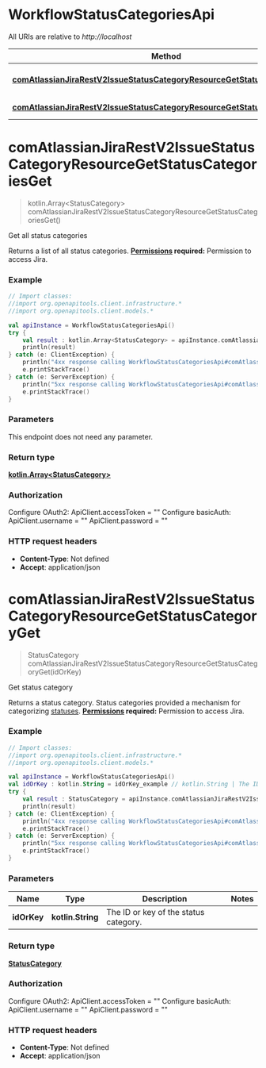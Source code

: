# WorkflowStatusCategoriesApi

All URIs are relative to *http://localhost*

Method | HTTP request | Description
------------- | ------------- | -------------
[**comAtlassianJiraRestV2IssueStatusCategoryResourceGetStatusCategoriesGet**](WorkflowStatusCategoriesApi.md#comAtlassianJiraRestV2IssueStatusCategoryResourceGetStatusCategoriesGet) | **GET** /rest/api/3/statuscategory | Get all status categories
[**comAtlassianJiraRestV2IssueStatusCategoryResourceGetStatusCategoryGet**](WorkflowStatusCategoriesApi.md#comAtlassianJiraRestV2IssueStatusCategoryResourceGetStatusCategoryGet) | **GET** /rest/api/3/statuscategory/{idOrKey} | Get status category


<a name="comAtlassianJiraRestV2IssueStatusCategoryResourceGetStatusCategoriesGet"></a>
# **comAtlassianJiraRestV2IssueStatusCategoryResourceGetStatusCategoriesGet**
> kotlin.Array&lt;StatusCategory&gt; comAtlassianJiraRestV2IssueStatusCategoryResourceGetStatusCategoriesGet()

Get all status categories

Returns a list of all status categories.  **[Permissions](#permissions) required:** Permission to access Jira.

### Example
```kotlin
// Import classes:
//import org.openapitools.client.infrastructure.*
//import org.openapitools.client.models.*

val apiInstance = WorkflowStatusCategoriesApi()
try {
    val result : kotlin.Array<StatusCategory> = apiInstance.comAtlassianJiraRestV2IssueStatusCategoryResourceGetStatusCategoriesGet()
    println(result)
} catch (e: ClientException) {
    println("4xx response calling WorkflowStatusCategoriesApi#comAtlassianJiraRestV2IssueStatusCategoryResourceGetStatusCategoriesGet")
    e.printStackTrace()
} catch (e: ServerException) {
    println("5xx response calling WorkflowStatusCategoriesApi#comAtlassianJiraRestV2IssueStatusCategoryResourceGetStatusCategoriesGet")
    e.printStackTrace()
}
```

### Parameters
This endpoint does not need any parameter.

### Return type

[**kotlin.Array&lt;StatusCategory&gt;**](StatusCategory.md)

### Authorization


Configure OAuth2:
    ApiClient.accessToken = ""
Configure basicAuth:
    ApiClient.username = ""
    ApiClient.password = ""

### HTTP request headers

 - **Content-Type**: Not defined
 - **Accept**: application/json

<a name="comAtlassianJiraRestV2IssueStatusCategoryResourceGetStatusCategoryGet"></a>
# **comAtlassianJiraRestV2IssueStatusCategoryResourceGetStatusCategoryGet**
> StatusCategory comAtlassianJiraRestV2IssueStatusCategoryResourceGetStatusCategoryGet(idOrKey)

Get status category

Returns a status category. Status categories provided a mechanism for categorizing [statuses](#api-rest-api-3-status-idOrName-get).  **[Permissions](#permissions) required:** Permission to access Jira.

### Example
```kotlin
// Import classes:
//import org.openapitools.client.infrastructure.*
//import org.openapitools.client.models.*

val apiInstance = WorkflowStatusCategoriesApi()
val idOrKey : kotlin.String = idOrKey_example // kotlin.String | The ID or key of the status category.
try {
    val result : StatusCategory = apiInstance.comAtlassianJiraRestV2IssueStatusCategoryResourceGetStatusCategoryGet(idOrKey)
    println(result)
} catch (e: ClientException) {
    println("4xx response calling WorkflowStatusCategoriesApi#comAtlassianJiraRestV2IssueStatusCategoryResourceGetStatusCategoryGet")
    e.printStackTrace()
} catch (e: ServerException) {
    println("5xx response calling WorkflowStatusCategoriesApi#comAtlassianJiraRestV2IssueStatusCategoryResourceGetStatusCategoryGet")
    e.printStackTrace()
}
```

### Parameters

Name | Type | Description  | Notes
------------- | ------------- | ------------- | -------------
 **idOrKey** | **kotlin.String**| The ID or key of the status category. |

### Return type

[**StatusCategory**](StatusCategory.md)

### Authorization


Configure OAuth2:
    ApiClient.accessToken = ""
Configure basicAuth:
    ApiClient.username = ""
    ApiClient.password = ""

### HTTP request headers

 - **Content-Type**: Not defined
 - **Accept**: application/json

